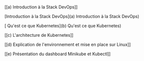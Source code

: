 
[[a) Introduction à la Stack DevOps]]

[Introduction à la Stack DevOps](a\) Introduction à la Stack DevOps)

[ Qu'est ce que Kubernetes](b\) Qu'est ce que Kubernetes)

[[c) L'architecture de Kubernetes]]

[[d) Explication de l'environnement et mise en place sur Linux]]

[[e) Présentation du dashboard Minikube et Kubectl]]
